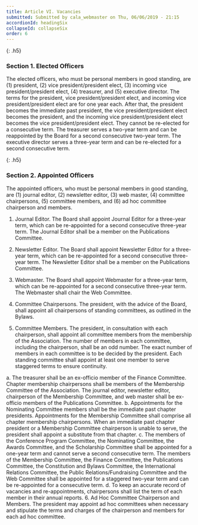 ```yaml
---
title: Article VI. Vacancies
submitted: Submitted by cala_webmaster on Thu, 06/06/2019 - 21:15
accordionId: headingSix
collapseId: collapseSix
order: 6
---
```


{: .h5}
### Section 1. Elected Officers

The elected officers, who must be personal members in good standing, are (1) president, (2) vice president/president elect, (3) incoming vice president/president elect, (4) treasurer, and (5) executive director. The terms for the president, vice president/president elect, and incoming vice president/president elect are for one year each. After that, the president becomes the immediate past president, the vice president/president elect becomes the president, and the incoming vice president/president elect becomes the vice president/president elect. They cannot be re-elected for a consecutive term. The treasurer serves a two-year term and can be reappointed by the Board for a second consecutive two-year term. The executive director serves a three-year term and can be re-elected for a second consecutive term.

 

{: .h5}
### Section 2. Appointed Officers

The appointed officers, who must be personal members in good standing, are (1) journal editor, (2) newsletter editor, (3) web master, (4) committee chairpersons, (5) committee members, and (6) ad hoc committee chairperson and members.

1. Journal Editor. The Board shall appoint Journal Editor for a three-year term, which can be re-appointed for a second consecutive three-year term. The Journal Editor shall be a member on the Publications Committee.

2. Newsletter Editor. The Board shall appoint Newsletter Editor for a three-year term, which can be re-appointed for a second consecutive three-year term. The Newsletter Editor shall be a member on the Publications Committee.

3. Webmaster. The Board shall appoint Webmaster for a three-year term, which can be re-appointed for a second consecutive three-year term. The Webmaster shall chair the Web Committee.

4. Committee Chairpersons. The president, with the advice of the Board, shall appoint all chairpersons of standing committees, as outlined in the Bylaws.

5. Committee Members. The president, in consultation with each chairperson, shall appoint all committee members from the membership of the Association. The number of members in each committee, including the chairperson, shall be an odd number. The exact number of members in each committee is to be decided by the president. Each standing committee shall appoint at least one member to serve staggered terms to ensure continuity.

  a. The treasurer shall be an ex-officio member of the Finance Committee. Chapter membership chairpersons shall be members of the Membership Committee of the Association. The journal editor, newsletter editor, chairperson of the Membership Committee, and web master shall be ex-officio members of the Publications Committee.
  b. Appointments for the Nominating Committee members shall be the immediate past chapter presidents. Appointments for the Membership Committee shall comprise all chapter membership chairpersons. When an immediate past chapter president or a Membership Committee chairperson is unable to serve, the president shall appoint a substitute from that chapter.
  c. The members of the Conference Program Committee, the Nominating Committee, the Awards Committee, and the Scholarship Committee shall be appointed for a one-year term and cannot serve a second consecutive term. The members of the Membership Committee, the Finance Committee, the Publications Committee, the Constitution and Bylaws Committee, the International Relations Committee, the Public Relations/Fundraising Committee and the Web Committee shall be appointed for a staggered two-year term and can be re-appointed for a consecutive term.
  d. To keep an accurate record of vacancies and re-appointments, chairpersons shall list the term of each member in their annual reports.
6. Ad Hoc Committee Chairperson and Members. The president may appoint ad hoc committees when necessary and stipulate the terms and charges of the chairperson and members for each ad hoc committee.
